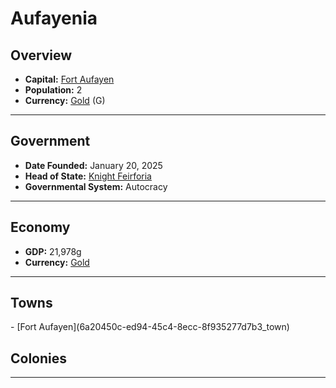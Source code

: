 <!--UNDEDITED FILE, remove this entire line if this file has been edited!-->
# <!--NAME-->Aufayenia<!--NAME-->

## Overview

- **Capital:** <!--CAPITAL_LINK-->[Fort Aufayen](6a20450c-ed94-45c4-8ecc-8f935277d7b3_town)<!--CAPITAL_LINK-->
- **Population:** <!--POPULATION-->2<!--POPULATION-->
- **Currency:** <!--CURRENCY_LINK-->[Gold](Gold_currency)<!--CURRENCY_LINK--> (<!--CURRENCY_ABV-->G<!--CURRENCY_ABV-->)

---

## Government

- **Date Founded:** <!--FOUNDED-->January 20, 2025<!--FOUNDED-->
- **Head of State:** <!--LEADER_TITLE_LINK-->[Knight Feirforia](Feirforia_user)<!--LEADER_TITLE_LINK-->
- **Governmental System:** <!--GOVERNMENT-->Autocracy<!--GOVERNMENT-->

---

## Economy

- **GDP:** <!--GDP-->21,978g<!--GDP-->
- **Currency:** <!--CURRENCY_LINK-->[Gold](Gold_currency)<!--CURRENCY_LINK-->

---

## Towns

<!--TOWNS-->- [Fort Aufayen](6a20450c-ed94-45c4-8ecc-8f935277d7b3_town)<!--TOWNS-->

## Colonies

<!--COLONIES--><!--COLONIES-->

---